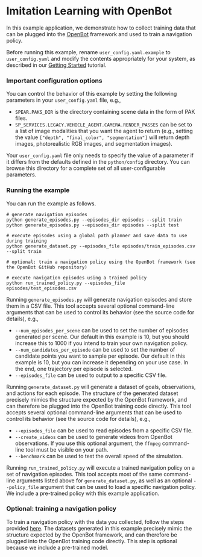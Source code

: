 # Imitation Learning with OpenBot

In this example application, we demonstrate how to collect training data that can be plugged into the [OpenBot](http://www.openbot.org) framework and used to train a navigation policy.

Before running this example, rename `user_config.yaml.example` to `user_config.yaml` and modify the contents appropriately for your system, as described in our [Getting Started](../../docs/getting_started.md) tutorial.

### Important configuration options

You can control the behavior of this example by setting the following parameters in your `user_config.yaml` file, e.g.,
  - `SPEAR.PAKS_DIR` is the directory containing scene data in the form of PAK files.
  - `SP_SERVICES.LEGACY.VEHICLE_AGENT.CAMERA.RENDER_PASSES` can be set to a list of image modalities that you want the agent to return (e.g., setting the value `["depth", "final_color", "segmentation"]` will return depth images, photorealistic RGB images, and segmentation images).

Your `user_config.yaml` file only needs to specify the value of a parameter if it differs from the defaults defined in the `python/config` directory. You can browse this directory for a complete set of all user-configurable parameters.

### Running the example

You can run the example as follows.

```console
# generate navigation episodes
python generate_episodes.py --episodes_dir episodes --split train
python generate_episodes.py --episodes_dir episodes --split test

# execute episodes using a global path planner and save data to use during training
python generate_dataset.py --episodes_file episodes/train_episodes.csv --split train

# optional: train a navigation policy using the OpenBot framework (see the OpenBot GitHub repository)

# execute navigation episodes using a trained policy
python run_trained_policy.py --episodes_file episodes/test_episodes.csv
```

Running `generate_episodes.py` will generate navigation episodes and store them in a CSV file. This tool accepts several optional command-line arguments that can be used to control its behavior (see the source code for details), e.g.,
  - `--num_episodes_per_scene` can be used to set the number of episodes generated per scene. Our default in this example is 10, but you should increase this to 1000 if you intend to train your own navigation policy.
  - `--num_candidates_per_episode` can be used to set the number of candidate points you want to sample per episode. Our default in this example is 10, but you can increase it depending on your use case. In the end, one trajectory per episode is selected.
  - `--episodes_file` can be used to output to a specific CSV file.

Running `generate_dataset.py` will generate a dataset of goals, observations, and actions for each episode. The structure of the generated dataset precisely mimics the structure expected by the OpenBot framework, and can therefore be plugged into the OpenBot training code directly. This tool accepts several optional command-line arguments that can be used to control its behavior (see the source code for details), e.g.,
  - `--episodes_file` can be used to read episodes from a specific CSV file.
  - `--create_videos` can be used to generate videos from OpenBot observations. If you use this optional argument, the `ffmpeg` command-line tool must be visible on your path.
  - `--benchmark` can be used to test the overall speed of the simulation.

Running `run_trained_policy.py` will execute a trained navigation policy on a set of navigation episodes. This tool accepts most of the same command-line arguments listed above for `generate_dataset.py`, as well as an optional `--policy_file` argument that can be used to load a specific navigation policy. We include a pre-trained policy with this example application.

### Optional: training a navigation policy

To train a navigation policy with the data you collected, follow the steps provided [here](https://github.com/isl-org/OpenBot/tree/master/policy#policy-training). The datasets generated in this example precisely mimic the structure expected by the OpenBot framework, and can therefore be plugged into the OpenBot training code directly. This step is optional because we include a pre-trained model.
